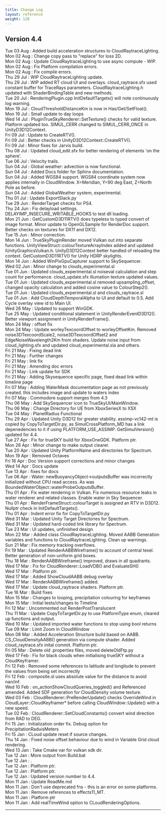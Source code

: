 ```yaml
---
title: Change Log
layout: reference
weight: 120
---
```



Version 4.4
---
Tue 03 Aug : Added build acceleration structures to CloudRaytraceLighting.  
Mon 02 Aug : Change copy pass to "replace" for loss 2D.  
Mon 02 Aug : Update CloudRaytraceLighting to use async compute - WIP.  
Mon 02 Aug : Fix Platform compilation errors.  
Mon 02 Aug : Fix compile errors.  
Thu 29 Jul : WIP CloudRaytraceLighting update.  
Thu 29 Jul : WIP added RT cloud UI and overlays. cloud_raytrace.sfx used constant buffer for TraceRays parameters. CloudRaytraceLighting.h updated with ShaderBindingTable and new methods.  
Tue 20 Jul : RenderingPlugin.cpp InitDefaultTargets() will note continuously log warning.  
Mon 19 Jul : CloudThresholdDistanceKm is now in Has/Get/SetFloat().  
Mon 19 Jul : Small update to day loops  
Wed 14 Jul : PluginTrueSkyRenderer::SetTexture() checks for valid texture. Platform updated too. SIMUL_CERR changed to SIMUL_CERR_ONCE in UnityD3D12Context.  
Fri 09 Jul : Update to CreateRTV().  
Fri 09 Jul : Better checks in UnityD3D12Context::CreateRTV().  
Fri 09 Jul : Minor fixes for Jarvis build.  
Thu 08 Jul : Updated cloud_edit.sfx for better rendering of elements 'on the sphere'.  
Tue 06 Jul : Velocity trails.  
Sun 04 Jul : Global weather: advection is now functional.  
Sun 04 Jul : Added Docs folder for Sphinx documentation.  
Sun 04 Jul : Added WGS84 support. WGS84 coordinate system now applies internally in CloudWindow. X=Meridian, Y=90 deg East, Z=North Pole as before.  
Sun 04 Jul : Added GlobalWeather system, experimental.  
Thu 01 Jul : Update ExportSlack.py  
Tue 29 Jun : RenderTarget checks for PS4.  
Thu 24 Jun : Fix delayload settings. DELAYIMP_INSECURE_WRITABLE_HOOKS to test dll loading.  
Mon 21 Jun : GetCustomD3D11RTV() does typeless to typed convert of image format. Minor update to OpenGLSample for RenderDoc support. Better checks on textures for DX11 and DX12.  
Tue 15 Jun : Minor correction.  
Mon 14 Jun : TrueSkyPluginRender moved Vulkan out into separate functions. UnityViewStruct::colourTextureArrayIndex added and updated IUnityGraphicsVulkan.h. UnityD3D12Context better handled of reloading the context. GetCustomD3D11RTV() for Unity HDRP skylights.  
Mon 14 Jun : Added WinPixGpuCapturer support to SkySequencer.  
Wed 02 Jun : Minor change to clouds_experimental.sl  
Tue 01 Jun : Updated clouds_experimental.sl noiseval calculation and step count for performance. cloud_update.sfx illumation texture updated values.  
Tue 01 Jun : Updated clouds_experimental.sl removed upsampling_offset, changed opacity calculation and added cosine value to ColourStep2().  
Tue 01 Jun : Updated clouds_experimental.sl and clouds_raytrace.sl  
Tue 01 Jun : Add CloudDepthTemporalAlpha to UI and default to 0.5. Add Cycle overlay view id to Main UI.  
Wed 26 May : Updated to support WinGDK.  
Tue 25 May : Updated conditional statement in UnityRenderEventD3D12(). Better viewport assignment in UnityRenderFrame().  
Mon 24 May : offset fix  
Mon 24 May : Update worleyTexcoordOffset to worleyOffsetKm. Removed noise3DTexcoordScale2, noise3DTexcoordOffset2 and EdgeNoiseWavelength2Km from shaders. Update noise input from cloud_lighting.sfx and updated cloud_experimental.sla and others.  
Fri 21 May : Fixing dead link  
Fri 21 May : Further changes  
Fri 21 May : link fix  
Fri 21 May : Amending doc errors  
Fri 21 May : Link update for SDK  
Fri 21 May : Adding Skysequence specific page, fixed dead link within timeline page  
Fri 07 May : Adding WaterMask documentation page as not previously created. this includes image and update to waters index  
Fri 07 May : Commodore support merges from 4.3  
Thu 06 May : Add SkySequencer icon to TrueSkyUI/MainWindow.  
Thu 06 May : Change Directory for UE from XboxSeriesX to XSX  
Tue 04 May : PlanetRadius Functional  
Thu 29 Apr : Updated Unity D3D12 for greater stability. assimp-vc142-mt is copied by CopyToTargetDir.py, as SimulCrossPlatform_MD has a link depenedencies to it if using PLATFORM_USE_ASSIMP. GetSimulVersion() updated for 4.4.  
Tue 27 Apr : Fix for trueSKY build for XboxOneGDK. Platform ptr.  
Mon 26 Apr : Minor change to make output clearer.  
Tue 20 Apr : Updated Unity PlatformName and directories for Spectrum.  
Mon 19 Apr : Removed Octaves  
Fri 16 Apr : Doc Version support corrections and minor changes  
Wed 14 Apr : Docs update  
Tue 13 Apr : fixes for docs  
Tue 06 Apr : Water: newBuoyancyObject-\>outputsBuffer was incorrectly initialized without CPU read access. As was BoundedWaterObject::waterProbeOutputsBuffer.  
Thu 01 Apr : Fix water rendering in Vulkan. Fix numerous resource leaks in water renderer and related classes. Enable water in Sky Sequencer.  
Thu 01 Apr : RenderFrameStruct::colourTarget is assigned an RTV in D3D12. Nullptr check in InitDefaultTargets().  
Thu 01 Apr : Indent error fix for CopyToTargetDir.py  
Wed 31 Mar : Updated Unity Target Directories for Spectrum.  
Wed 31 Mar : Updated hard-coded link library for Spectrum.  
Tue 23 Mar : UI updates, unfinished design  
Mon 22 Mar : Added class CloudRaytraceLighting. Moved AABB Generation variables and functions to CloudRaytraceLighting. Clean up warnings.  
Sun 21 Mar : Fix memory tracking overflows.  
Fri 19 Mar : Updated RenderAABBWireframe() to account of central texel. Better generation of non-uniform grid boxes.  
Thu 18 Mar : RenderAABBWireframe() improved, draws in all quadrants.  
Wed 17 Mar : Fix for CloudRenderer::LoadVDB() and EvaluateSH()  
Wed 17 Mar : Platform ptr.  
Wed 17 Mar : Added ShowCloudAABB debug overlay  
Wed 17 Mar : RenderAABBWireframe() added.  
Wed 17 Mar : Update cloud_raytrace shaders. Platform ptr.  
Tue 16 Mar : Build fixes  
Mon 15 Mar : Changes to looping, precipitation colouring for keyframes  
Mon 15 Mar : Initial tests/changes to Timeline  
Fri 12 Mar : Uncommented out RenderPostTranslucent  
Thu 11 Mar : Update CopyToTargetDir.py to use PlatformType enum, cleared up functions and output.  
Wed 10 Mar : Updated imported water functions to stop using bool returns  
Tue 09 Mar : Limit Zoom in CloudWindow  
Mon 08 Mar : Added Acceleration Structure build based on AABB. CS_CloudDensityAABB() generation via compute shader. Added cloud_raytrace.sfx inital commit. Platform ptr.  
Fri 05 Mar : Delete old .properties files, moved deleteOldFtp.py  
Wed 17 Feb : Fix for black clouds when initialising trueSKY without a CloudKeyframer.  
Fri 12 Feb : Removed some references to latitude and longitude to prevent the values from being set incorrectly  
Fri 12 Feb : composite.sl uses absolute value for the distance to avoid nan/inf.  
Wed 10 Feb : on_actionShowCloudQueries_toggled() and Referenced amended. Added SDF generation for CloudDensity volume texture.  
Wed 03 Feb : CloudRenderer::PreRenderUpdate() checks OverrideWind in CloudLayer::CloudKeyframer* before calling CloudWindow::Update() with a new speed.  
Tue 02 Feb : CloudRenderer::SetCloudConstants() convert wind direction from RAD to DEG.  
Fri 15 Jan : Initialization order fix. Debug option for PrecipitationRaduisMeters  
Fri 15 Jan : CLoud update reset if source changes.  
Thu 14 Jan : Fixed noise offset behaviour due to wind in Variable Grid cloud rendering.  
Wed 13 Jan : Take Cmake var for vulkan sdk dir.  
Tue 12 Jan : More output from Build.bat  
Tue 12 Jan : .  
Tue 12 Jan : Platform ptr.  
Tue 12 Jan : Platform ptr.  
Tue 12 Jan : Updated version number to 4.4.  
Mon 11 Jan : Update ReadMe.md  
Mon 11 Jan : Don't use deprecated fns - this is an error on some platforms.  
Mon 11 Jan : Remove references to effects11_MT.  
Mon 11 Jan : Platform ptr  
Mon 11 Jan : Add realTimeWind option to CLoudRenderingOptions.  

<hr>
